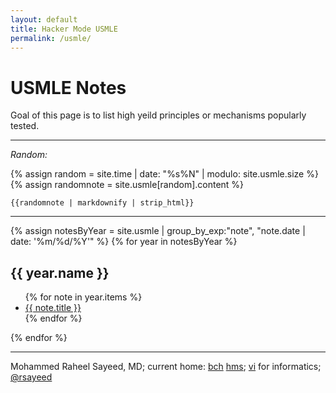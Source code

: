```yaml
---
layout: default
title: Hacker Mode USMLE
permalink: /usmle/
---
```


# USMLE Notes

Goal of this page is to list high yeild principles or mechanisms popularly tested. 

----


_Random:_

{% assign random = site.time | date: "%s%N" | modulo: site.usmle.size %}
{% assign randomnote = site.usmle[random].content %}

```
{{randomnote | markdownify | strip_html}}
```


----

{% assign notesByYear = site.usmle | group_by_exp:"note", "note.date | date: '%m/%d/%Y'" %}
{% for year in notesByYear %}
<h2 id="{{ year.name }}">{{ year.name }}</h2>
<ul aria-label="posts from {{ year.name }}">
  {% for note in year.items %}
  <li>
    <a href="{{ note.url }}">{{ note.title }}</a>
  </li>
  {% endfor %}
</ul>
{% endfor %}

--------------------

Mohammed Raheel Sayeed, MD; current home: [bch](https://chip.org) [hms](https://hms.harvard.edu);
[vi](https://vim.org) for informatics;
<a href="https://twitter.com/rsayeed">@rsayeed</a>

